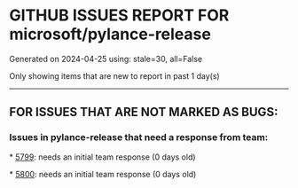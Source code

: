
# GITHUB ISSUES REPORT FOR microsoft/pylance-release


Generated on 2024-04-25 using: stale=30, all=False


Only showing items that are new to report in past 1 day(s)


---

## FOR ISSUES THAT ARE NOT MARKED AS BUGS:


### Issues in pylance-release that need a response from team:


\* [5799](https://github.com/microsoft/pylance-release/issues/5799 "How to set pylance memory  max limitation?"): needs an initial team response (0 days old)

\* [5800](https://github.com/microsoft/pylance-release/issues/5800 "Imports refactoring on MOVE/RENAME of the entire package "): needs an initial team response (0 days old)
